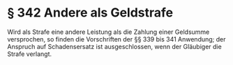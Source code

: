 # § 342 Andere als Geldstrafe
Wird als Strafe eine andere Leistung als die Zahlung einer Geldsumme versprochen, so finden die Vorschriften der §§ 339 bis 341 Anwendung; der Anspruch auf Schadensersatz ist ausgeschlossen, wenn der Gläubiger die Strafe verlangt.